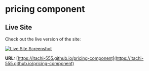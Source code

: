 # pricing component
## Live Site

Check out the live version of the site:

[![Live Site Screenshot](https://via.placeholder.com/800x400.png?text=Live+Site+Screenshot)](https://itachi-555.github.io/pricing-component)

**URL:** [https://itachi-555.github.io/pricing-component](https://itachi-555.github.io/pricing-component)

